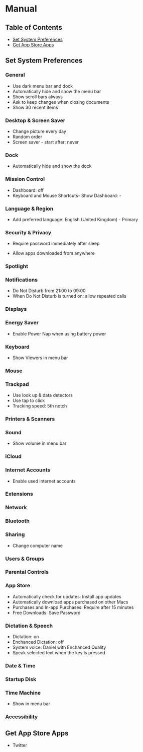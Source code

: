 # Manual

## Table of Contents

- [Set System Preferences](#set-system-preferences)
- [Get App Store Apps](#get-app-store-apps)

## Set System Preferences

### General

- Use dark menu bar and dock
- Automatically hide and show the menu bar
- Show scroll bars always
- Ask to keep changes when closing documents
- Show 30 recent items

### Desktop & Screen Saver
- Change picture every day
- Random order
- Screen saver - start after: never

### Dock

- Automatically hide and show the dock

### Mission Control

- Dashboard: off
- Keyboard and Mouse Shortcuts- Show Dashboard: -

### Language & Region

- Add preferred language: English (United Kingdom) - Primary

### Security & Privacy

- Require password immediately after sleep

- Allow apps downloaded from anywhere

### Spotlight

### Notifications

- Do Not Disturb from 21:00 to 09:00
- When Do Not Disturb is turned on: allow repeated calls

### Displays

### Energy Saver

- Enable Power Nap when using battery power

### Keyboard

- Show Viewers in menu bar

### Mouse

### Trackpad

- Use look up & data detectors
- Use tap to click
- Tracking speed: 5th notch

### Printers & Scanners

### Sound

- Show volume in menu bar

### iCloud

### Internet Accounts

- Enable used internet accounts

### Extensions

### Network

### Bluetooth

### Sharing

- Change computer name

### Users & Groups

### Parental Controls

### App Store

- Automatically check for updates: Install app updates
- Automatically download apps purchased on other Macs
- Purchases and In-app Purchases: Require after 15 minutes
- Free Downloads: Save Password

### Dictation & Speech

- Dictation: on
- Enchanced Dictation: off
- System voice: Daniel with Enchanced Quality
- Speak selected text when the key is pressed

### Date & Time

### Startup Disk

### Time Machine

- Show in menu bar

### Accessibility

## Get App Store Apps

- Twitter
